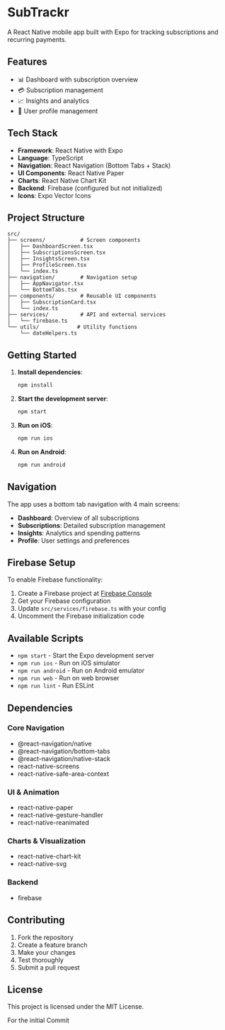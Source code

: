 # SubTrackr

A React Native mobile app built with Expo for tracking subscriptions and recurring payments.

## Features

- 📊 Dashboard with subscription overview
- 💳 Subscription management
- 📈 Insights and analytics
- 👤 User profile management

## Tech Stack

- **Framework**: React Native with Expo
- **Language**: TypeScript
- **Navigation**: React Navigation (Bottom Tabs + Stack)
- **UI Components**: React Native Paper
- **Charts**: React Native Chart Kit
- **Backend**: Firebase (configured but not initialized)
- **Icons**: Expo Vector Icons

## Project Structure

```
src/
├── screens/           # Screen components
│   ├── DashboardScreen.tsx
│   ├── SubscriptionsScreen.tsx
│   ├── InsightsScreen.tsx
│   ├── ProfileScreen.tsx
│   └── index.ts
├── navigation/        # Navigation setup
│   ├── AppNavigator.tsx
│   └── BottomTabs.tsx
├── components/        # Reusable UI components
│   ├── SubscriptionCard.tsx
│   └── index.ts
├── services/          # API and external services
│   └── firebase.ts
└── utils/            # Utility functions
    └── dateHelpers.ts
```

## Getting Started

1. **Install dependencies**:
   ```bash
   npm install
   ```

2. **Start the development server**:
   ```bash
   npm start
   ```

3. **Run on iOS**:
   ```bash
   npm run ios
   ```

4. **Run on Android**:
   ```bash
   npm run android
   ```

## Navigation

The app uses a bottom tab navigation with 4 main screens:
- **Dashboard**: Overview of all subscriptions
- **Subscriptions**: Detailed subscription management
- **Insights**: Analytics and spending patterns
- **Profile**: User settings and preferences

## Firebase Setup

To enable Firebase functionality:

1. Create a Firebase project at [Firebase Console](https://console.firebase.google.com/)
2. Get your Firebase configuration
3. Update `src/services/firebase.ts` with your config
4. Uncomment the Firebase initialization code

## Available Scripts

- `npm start` - Start the Expo development server
- `npm run ios` - Run on iOS simulator
- `npm run android` - Run on Android emulator
- `npm run web` - Run on web browser
- `npm run lint` - Run ESLint

## Dependencies

### Core Navigation
- @react-navigation/native
- @react-navigation/bottom-tabs
- @react-navigation/native-stack
- react-native-screens
- react-native-safe-area-context

### UI & Animation
- react-native-paper
- react-native-gesture-handler
- react-native-reanimated

### Charts & Visualization
- react-native-chart-kit
- react-native-svg

### Backend
- firebase

## Contributing

1. Fork the repository
2. Create a feature branch
3. Make your changes
4. Test thoroughly
5. Submit a pull request

## License

This project is licensed under the MIT License.

For the initial Commit

